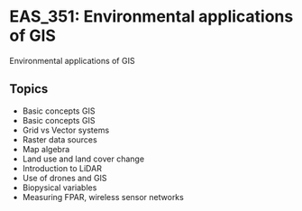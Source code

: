 # EAS_351: Environmental applications of GIS

Environmental applications of GIS

## Topics

 - Basic concepts GIS
 - Basic concepts GIS
 - Grid vs Vector systems
 - Raster data sources
 - Map algebra
 - Land use and land cover change
 - Introduction to LiDAR
 - Use of drones and GIS
 - Biopysical variables
 - Measuring FPAR, wireless sensor networks
